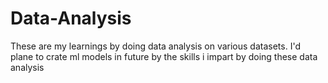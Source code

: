 # Data-Analysis
These are my learnings by doing data analysis on various datasets. I'd plane to crate ml models in future by the skills i impart by doing these data analysis
